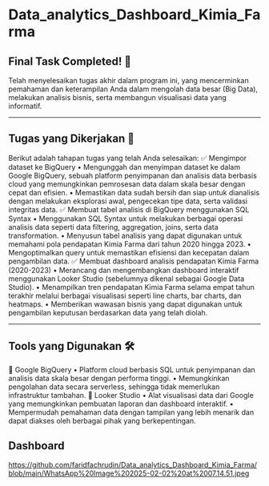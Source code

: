 # Data_analytics_Dashboard_Kimia_Farma
## Final Task Completed! 🎉 
Telah menyelesaikan tugas akhir dalam program ini, yang mencerminkan pemahaman dan keterampilan Anda dalam mengolah data besar (Big Data), melakukan analisis bisnis, serta membangun visualisasi data yang informatif.
________________________________________
## Tugas yang Dikerjakan 📌
Berikut adalah tahapan tugas yang telah Anda selesaikan:
✅ Mengimpor dataset ke BigQuery
•	Mengunggah dan menyimpan dataset ke dalam Google BigQuery, sebuah platform penyimpanan dan analisis data berbasis cloud yang memungkinkan pemrosesan data dalam skala besar dengan cepat dan efisien.
•	Memastikan data sudah bersih dan siap untuk dianalisis dengan melakukan eksplorasi awal, pengecekan tipe data, serta validasi integritas data.
✅ Membuat tabel analisis di BigQuery menggunakan SQL Syntax
•	Menggunakan SQL Syntax untuk melakukan berbagai operasi analisis data seperti data filtering, aggregation, joins, serta data transformation.
•	Menyusun tabel analisis yang dapat digunakan untuk memahami pola pendapatan Kimia Farma dari tahun 2020 hingga 2023.
•	Mengoptimalkan query untuk memastikan efisiensi dan kecepatan dalam pengambilan data.
✅ Membuat dashboard analisis pendapatan Kimia Farma (2020-2023)
•	Merancang dan mengembangkan dashboard interaktif menggunakan Looker Studio (sebelumnya dikenal sebagai Google Data Studio).
•	Menampilkan tren pendapatan Kimia Farma selama empat tahun terakhir melalui berbagai visualisasi seperti line charts, bar charts, dan heatmaps.
•	Memberikan wawasan bisnis yang dapat digunakan untuk pengambilan keputusan berdasarkan data yang telah diolah.
________________________________________
## Tools yang Digunakan 🛠
🔹 Google BigQuery
•	Platform cloud berbasis SQL untuk penyimpanan dan analisis data skala besar dengan performa tinggi.
•	Memungkinkan pengolahan data secara serverless, sehingga tidak memerlukan infrastruktur tambahan.
🔹 Looker Studio
•	Alat visualisasi data dari Google yang memungkinkan pembuatan laporan dan dashboard interaktif.
•	Mempermudah pemahaman data dengan tampilan yang lebih menarik dan dapat diakses oleh berbagai pihak yang berkepentingan.

## Dashboard
https://github.com/faridfachrudin/Data_analytics_Dashboard_Kimia_Farma/blob/main/WhatsApp%20Image%202025-02-02%20at%2007.14.51.jpeg
